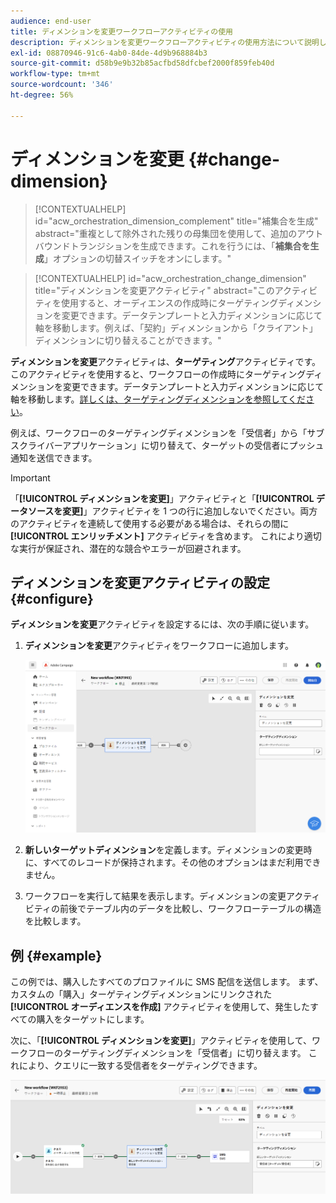```yaml
---
audience: end-user
title: ディメンションを変更ワークフローアクティビティの使用
description: ディメンションを変更ワークフローアクティビティの使用方法について説明します
exl-id: 08870946-91c6-4ab0-84de-4d9b968884b3
source-git-commit: d58b9e9b32b85acfbd58dfcbef2000f859feb40d
workflow-type: tm+mt
source-wordcount: '346'
ht-degree: 56%

---
```


# ディメンションを変更 {#change-dimension}

>[!CONTEXTUALHELP]
>id="acw_orchestration_dimension_complement"
>title="補集合を生成"
>abstract="重複として除外された残りの母集団を使用して、追加のアウトバウンドトランジションを生成できます。これを行うには、「**補集合を生成**」オプションの切替スイッチをオンにします。"

>[!CONTEXTUALHELP]
>id="acw_orchestration_change_dimension"
>title="ディメンションを変更アクティビティ"
>abstract="このアクティビティを使用すると、オーディエンスの作成時にターゲティングディメンションを変更できます。データテンプレートと入力ディメンションに応じて軸を移動します。例えば、「契約」ディメンションから「クライアント」ディメンションに切り替えることができます。"

**ディメンションを変更**&#x200B;アクティビティは、**ターゲティング**&#x200B;アクティビティです。このアクティビティを使用すると、ワークフローの作成時にターゲティングディメンションを変更できます。データテンプレートと入力ディメンションに応じて軸を移動します。[詳しくは、ターゲティングディメンションを参照してください](../../audience/about-recipients.md#targeting-dimensions)。

例えば、ワークフローのターゲティングディメンションを「受信者」から「サブスクライバーアプリケーション」に切り替えて、ターゲットの受信者にプッシュ通知を送信できます。

>[!IMPORTANT]
>
>「**[!UICONTROL ディメンションを変更]**」アクティビティと「**[!UICONTROL データソースを変更]**」アクティビティを 1 つの行に追加しないでください。両方のアクティビティを連続して使用する必要がある場合は、それらの間に **[!UICONTROL エンリッチメント]** アクティビティを含めます。 これにより適切な実行が保証され、潜在的な競合やエラーが回避されます。

## ディメンションを変更アクティビティの設定 {#configure}

**ディメンションを変更**&#x200B;アクティビティを設定するには、次の手順に従います。

1. **ディメンションを変更**&#x200B;アクティビティをワークフローに追加します。

   ![ ワークフローに追加された「ディメンションを変更」アクティビティを示すスクリーンショット ](../assets/workflow-change-dimension.png)

1. **新しいターゲットディメンション**&#x200B;を定義します。ディメンションの変更時に、すべてのレコードが保持されます。その他のオプションはまだ利用できません。

1. ワークフローを実行して結果を表示します。ディメンションの変更アクティビティの前後でテーブル内のデータを比較し、ワークフローテーブルの構造を比較します。

## 例 {#example}

この例では、購入したすべてのプロファイルに SMS 配信を送信します。 まず、カスタムの「購入」ターゲティングディメンションにリンクされた **[!UICONTROL オーディエンスを作成]** アクティビティを使用して、発生したすべての購入をターゲットにします。

次に、「**[!UICONTROL ディメンションを変更]**」アクティビティを使用して、ワークフローのターゲティングディメンションを「受信者」に切り替えます。 これにより、クエリに一致する受信者をターゲティングできます。

![ ワークフローで使用される「ディメンションを変更」アクティビティの例を示すスクリーンショット ](../assets/workflow-change-dimension-example.png)